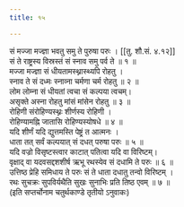 ```yaml
---
title: १५

---
```

सं मज्जा मज्ज्ञा भवतु समु ते पुरुषा परुः । [[तु. शौ.सं. ४.१२]]  
सं ते राष्ट्रस्य विस्रस्तं सं स्नाव समु पर्व ते ॥ १ ॥  
मज्जा मज्ज्ञा सं धीयतामस्थ्नास्थ्यपि रोहतु ।  
स्नाव ते सं दध्मः स्नाव्ना चर्मणा चर्म रोहतु ॥ २ ॥  
लोम लोम्ना सं धीयतां त्वचा सं कल्पया त्वचम्।  
असृक्ते अस्ना रोहतु मांसं मांसेन रोहतु ॥ ३ ॥  
रोहिणी संरोहिण्यस्थ्नः शीर्णस्य रोहिणी ।  
रोहिण्यामह्नि जातासि रोहिण्यस्योषधे ॥ ४ ॥  
यदि शीर्णं यदि द्युत्तमस्ति पेष्ट्रं त आत्मनः ।  
धाता तत् सर्वं कल्पयात् सं दधत् परुषा परुः ॥ ५ ॥  
यदि वज्रो विसृष्टस्त्वार काटात् पतित्वा यदि वा विरिष्टम्।  
वृक्षाद् वा यदवसद्दशशीर्ष ऋभू रथस्येव सं दधामि ते परुः ॥ ६ ॥  
उत्तिष्ठ प्रेहि समिधाय ते परुः सं ते धाता दधातु तन्वो विरिष्टम् ।  
रथः सुचक्रः सुपविर्यथैति सुखः सुनाभिः प्रति तिष्ठ एवम् ॥ ७ ॥  
(इति सप्तर्चोनाम चतुर्थकाण्डे तृतीयो ऽनुवाकः)  
  